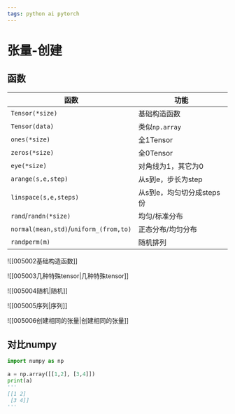 ```yaml
---
tags: python ai pytorch 
---
```


# 张量-创建

## 函数

| 函数                                   | 功能                      |
| -------------------------------------- | ------------------------- |
| `Tensor(*size)`                        | 基础构造函数              |
| `Tensor(data)`                         | 类似`np.array`            |
| `ones(*size)`                          | 全1Tensor                 |
| `zeros(*size)`                         | 全0Tensor                 |
| `eye(*size)`                           | 对角线为1，其它为0        |
| `arange(s,e,step)`                     | 从s到e，步长为step        |
| `linspace(s,e,steps)`                  | 从s到e，均匀切分成steps份 |
| `rand`/`randn(*size)`                  | 均匀/标准分布             |
| `normal(mean,std)`/`uniform_(from,to)` | 正态分布/均匀分布         |
| `randperm(m)`                          | 随机排列                  |

![[005002基础构造函数]]

![[005003几种特殊tensor|几种特殊tensor]]

![[005004随机|随机]]

![[005005序列|序列]]

![[005006创建相同的张量|创建相同的张量]]

## 对比numpy

```python
import numpy as np
  
a = np.array([[1,2], [3,4]])
print(a)
'''
[[1 2]
 [3 4]]
'''
```


